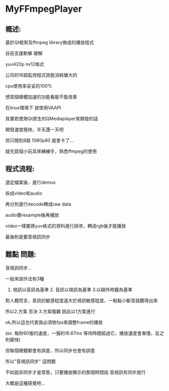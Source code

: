 # MyFFmpegPlayer

## 概述:

基於Qt框架及ffmpeg library做成的播放程式

目前支援軟解 硬解

yuv420p nv12格式

公司的16路監控程式效能消耗蠻大的

cpu使用率妥妥的100%

想寫個硬體加速的功能看能不能改善

在linux環境下 就使用VAAPI

其實若使用Qt原生的QMediaplayer來開發的話

開發速度極快，半天還一天吧

但只開到8路 1080p60 就會卡了...

就先寫個小玩具來練練手，熟悉ffmpeg的使用


## 程式流程:

選定檔案後，進行demux

拆成video和audio

再分別進行decode轉成raw data

audio要resample後再播放

video一樣要將yuv格式的資料進行排序，轉成rgb後才能播放

最後則是要音視訊同步

## 難點 問題:

音視訊同步...

一般來說作法有3種

1. 視訊以音訊為基準 2. 音訊以視訊為基準 3.以額外時鐘為基準

對人體而言，音訊的敏感程度遠大於視訊敏感程度，一點點小斷音就聽得出來

所以2.方案 否決 3.方案複雜 因此以1方案進行


ok,所以這也代表我必須依fps來調整frame的播放

(ex. 每秒60張的速度，一張約16.67ms 等待時間超過它，播放速度會漸慢，反之則變快)

但每個硬體都會有誤差，所以同步也會有誤差

所以"音視訊同步" 這問題

不如說非同步才是常態，只要播放顯示的那個時間段 音視訊有同步就行

大概是這種感覺吧...


